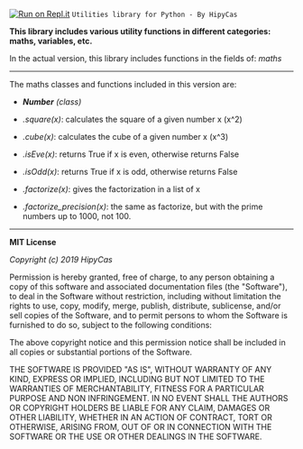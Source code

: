 [![Run on Repl.it](https://repl.it/badge/github/HipyCas/Utilities-Lib-Python)](https://repl.it/github/HipyCas/Utilities-Lib-Python)
`Utilities library for Python - By HipyCas`

**This library includes various utility functions in different categories: maths, variables, etc.**

In the actual version, this library includes functions in the fields of: _maths_
****

The maths classes and functions included in this version are:

- _**Number** (class)_
- _.square(x)_: calculates the square of a given number x (x^2)
- _.cube(x)_: calculates the cube of a given number x (x^3)
- _.isEve(x)_: returns True if x is even, otherwise returns False

- _.isOdd(x)_: returns True if x is odd, otherwise returns False
- _.factorize(x)_: gives the factorization in a list of x
- _.factorize_precision(x)_: the same as factorize, but with the prime numbers up to 1000, not 100.

****
**MIT License**

_Copyright (c) 2019 HipyCas_

Permission is hereby granted, free of charge, to any person obtaining a copy
of this software and associated documentation files (the "Software"), to deal
in the Software without restriction, including without limitation the rights
to use, copy, modify, merge, publish, distribute, sublicense, and/or sell
copies of the Software, and to permit persons to whom the Software is
furnished to do so, subject to the following conditions:

The above copyright notice and this permission notice shall be included in all
copies or substantial portions of the Software.

THE SOFTWARE IS PROVIDED "AS IS", WITHOUT WARRANTY OF ANY KIND, EXPRESS OR
IMPLIED, INCLUDING BUT NOT LIMITED TO THE WARRANTIES OF MERCHANTABILITY,
FITNESS FOR A PARTICULAR PURPOSE AND NON INFRINGEMENT. IN NO EVENT SHALL THE
AUTHORS OR COPYRIGHT HOLDERS BE LIABLE FOR ANY CLAIM, DAMAGES OR OTHER
LIABILITY, WHETHER IN AN ACTION OF CONTRACT, TORT OR OTHERWISE, ARISING FROM,
OUT OF OR IN CONNECTION WITH THE SOFTWARE OR THE USE OR OTHER DEALINGS IN THE
SOFTWARE.